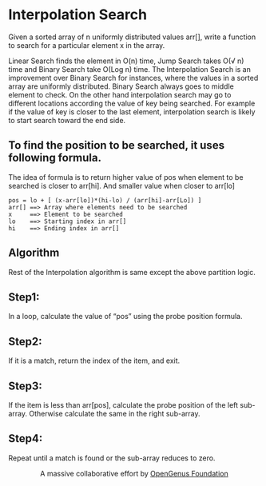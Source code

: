 # Interpolation Search

Given a sorted array of n uniformly distributed values arr[], write a function to search for a particular element x in the array.

Linear Search finds the element in O(n) time, Jump Search takes O(√ n) time and Binary Search take O(Log n) time.
The Interpolation Search is an improvement over Binary Search for instances, where the values in a sorted array are uniformly distributed. Binary Search always goes to middle element to check. On the other hand interpolation search may go to different locations according the value of key being searched. For example if the value of key is closer to the last element, interpolation search is likely to start search toward the end side.

## To find the position to be searched, it uses following formula.

 The idea of formula is to return higher value of pos
 when element to be searched is closer to arr[hi]. And
 smaller value when closer to arr[lo]
 
    pos = lo + [ (x-arr[lo])*(hi-lo) / (arr[hi]-arr[Lo]) ]
    arr[] ==> Array where elements need to be searched
    x     ==> Element to be searched
    lo    ==> Starting index in arr[]
    hi    ==> Ending index in arr[]

## Algorithm
   Rest of the Interpolation algorithm is same except the above partition logic.

## Step1:
In a loop, calculate the value of “pos” using the probe position formula.
## Step2:
If it is a match, return the index of the item, and exit.
## Step3:
If the item is less than arr[pos], calculate the probe position of the left sub-array. Otherwise calculate the same in the right sub-array.
## Step4:
Repeat until a match is found or the sub-array reduces to zero.

<p align="center">
	A massive collaborative effort by <a href="https://github.com/OpenGenus/cosmos">OpenGenus Foundation</a> 
</p>
